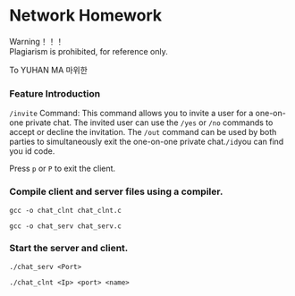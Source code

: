 # Network Homework

Warning！！！  
Plagiarism is prohibited, for reference only.

To YUHAN MA 마위한

### Feature Introduction

```/invite``` Command: This command allows you to invite a user for a one-on-one private chat. The invited user can use the ```/yes``` or ```/no``` commands to accept or decline the invitation. The ```/out``` command can be used by both parties to simultaneously exit the one-on-one private chat.```/id```you can find you id code.

Press ```p``` or ```P``` to exit the client.

### Compile client and server files using a compiler.
```linux
gcc -o chat_clnt chat_clnt.c
```
```linux
gcc -o chat_serv chat_serv.c
```

### Start the server and client.
```linux
./chat_serv <Port>
```
```linux
./chat_clnt <Ip> <port> <name>
```

